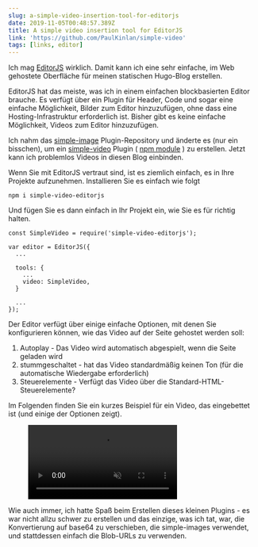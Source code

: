 ```yaml
---
slug: a-simple-video-insertion-tool-for-editorjs
date: 2019-11-05T00:48:57.389Z
title: A simple video insertion tool for EditorJS
link: 'https://github.com/PaulKinlan/simple-video'
tags: [links, editor]
---
```


Ich mag [EditorJS](https://editorjs.io/) wirklich. Damit kann ich eine sehr einfache, im Web gehostete Oberfläche für meinen statischen Hugo-Blog erstellen.

EditorJS hat das meiste, was ich in einem einfachen blockbasierten Editor brauche. Es verfügt über ein Plugin für Header, Code und sogar eine einfache Möglichkeit, Bilder zum Editor hinzuzufügen, ohne dass eine Hosting-Infrastruktur erforderlich ist. Bisher gibt es keine einfache Möglichkeit, Videos zum Editor hinzuzufügen.

Ich nahm das [simple-image](https://github.com/editor-js/simple-image) Plugin-Repository und änderte es (nur ein bisschen), um ein [simple-video](https://github.com/PaulKinlan/simple-video) Plugin ( [npm module](https://www.npmjs.com/package/simple-video-editorjs) ) zu erstellen. Jetzt kann ich problemlos Videos in diesen Blog einbinden.

Wenn Sie mit EditorJS vertraut sind, ist es ziemlich einfach, es in Ihre Projekte aufzunehmen. Installieren Sie es einfach wie folgt

```
npm i simple-video-editorjs
```

Und fügen Sie es dann einfach in Ihr Projekt ein, wie Sie es für richtig halten.

```
const SimpleVideo = require('simple-video-editorjs');

var editor = EditorJS({
  ...
  
  tools: {
    ...
    video: SimpleVideo,
  }
  
  ...
});
```

Der Editor verfügt über einige einfache Optionen, mit denen Sie konfigurieren können, wie das Video auf der Seite gehostet werden soll:

1. Autoplay - Das Video wird automatisch abgespielt, wenn die Seite geladen wird
1. stummgeschaltet - hat das Video standardmäßig keinen Ton (für die automatische Wiedergabe erforderlich)
1. Steuerelemente - Verfügt das Video über die Standard-HTML-Steuerelemente?

Im Folgenden finden Sie ein kurzes Beispiel für ein Video, das eingebettet ist (und einige der Optionen zeigt).

<figure><video src="/videos/2019-11-06-a-simple-video-insertion-tool-for-editorjs-0.mp4" alt="Showing Options for EditorJS simple video." autoplay muted></video></figure>

Wie auch immer, ich hatte Spaß beim Erstellen dieses kleinen Plugins - es war nicht allzu schwer zu erstellen und das einzige, was ich tat, war, die Konvertierung auf base64 zu verschieben, die simple-images verwendet, und stattdessen einfach die Blob-URLs zu verwenden.